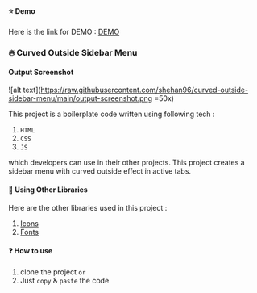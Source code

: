 #### :star: Demo

Here is the link for DEMO : [DEMO](https://curved-outside-sidebar-menu.vercel.app)

### :fire: Curved Outside Sidebar Menu 

#### Output Screenshot
![alt text](https://raw.githubusercontent.com/shehan96/curved-outside-sidebar-menu/main/output-screenshot.png =50x)

This project is a boilerplate code written using following tech :

1. `HTML`
2. `CSS`
3. `JS`

which developers can use in their other projects.
This project creates a sidebar menu with curved outside effect in active tabs.

#### :blue_book: Using Other Libraries

Here are the other libraries used in this project :

1. [Icons](https://themes-pixeden.com/font-demos/7-stroke/)
2. [Fonts](https://fonts.google.com/specimen/Montserrat)

#### :question: How to use

1. clone the project
`or`
2. Just `copy` & `paste` the code